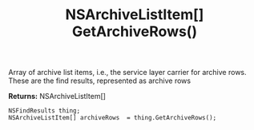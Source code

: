 ﻿---
uid: crmscript_ref_NSFindResults_GetArchiveRows
title: NSArchiveListItem[] GetArchiveRows()
intellisense: NSFindResults.GetArchiveRows
keywords: NSFindResults, GetArchiveRows
so.topic: reference
---

Array of archive list items, i.e., the service layer carrier for archive rows. These are the find results, represented as archive rows

**Returns:** NSArchiveListItem[]


```crmscript
NSFindResults thing;
NSArchiveListItem[] archiveRows  = thing.GetArchiveRows();
```


